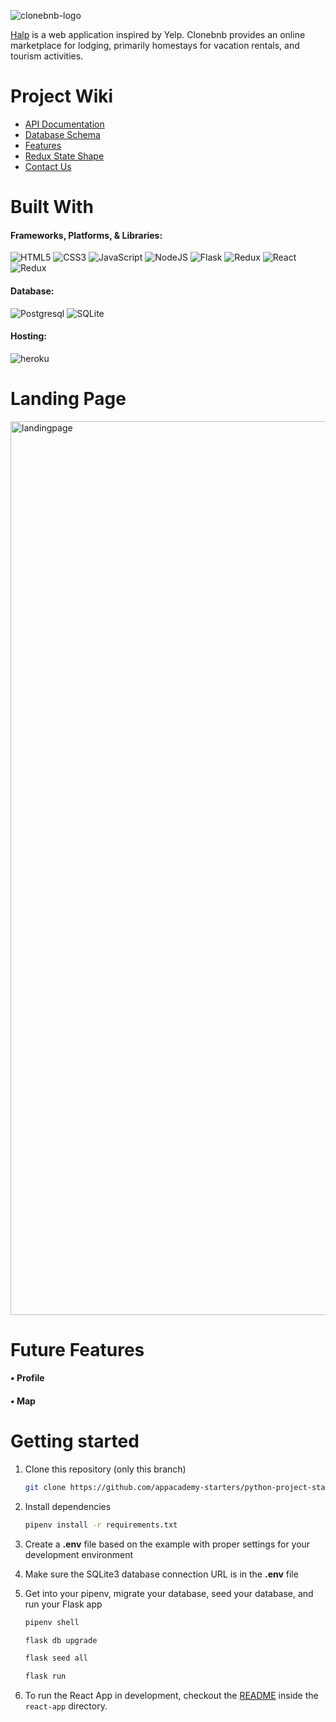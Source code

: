 ![clonebnb-logo]

[clonebnb-logo]: ./frontend/public/clonebnb.png

[Halp](https://halpimhungry.herokuapp.com/) is a web application inspired by Yelp. Clonebnb provides an online marketplace for lodging, primarily homestays for vacation rentals, and tourism activities.


# Project Wiki
* [API Documentation](https://github.com/BenjaminKHLau/Halp/wiki/API-Documentation)
* [Database Schema](https://github.com/BenjaminKHLau/Halp/wiki/Database-Schema)
* [Features]()
* [Redux State Shape]()
* [Contact Us](https://github.com/BenjaminKHLau/Halp/wiki/Contact-Us)


# Built With
#### Frameworks, Platforms, & Libraries:
![HTML5](https://img.shields.io/badge/html5-%23E34F26.svg?style=for-the-badge&logo=html5&logoColor=white)
![CSS3](https://img.shields.io/badge/css3-%231572B6.svg?style=for-the-badge&logo=css3&logoColor=white)
![JavaScript](https://img.shields.io/badge/javascript-%23323330.svg?style=for-the-badge&logo=javascript&logoColor=%23F7DF1E)
![NodeJS](https://img.shields.io/badge/node.js-6DA55F?style=for-the-badge&logo=node.js&logoColor=white)
![Flask](https://img.shields.io/badge/Flask-BDBDBD?style=for-the-badge&logo=Flask&logoColor=black)
![Redux](https://img.shields.io/badge/Python-%23F7DF1E?style=for-the-badge&logo=Python&logoColor=black)
![React](https://img.shields.io/badge/react-%2320232a.svg?style=for-the-badge&logo=react&logoColor=%2361DAFB)
![Redux](https://img.shields.io/badge/redux-%23593d88.svg?style=for-the-badge&logo=redux&logoColor=white)

#### Database:
![Postgresql](https://img.shields.io/badge/postgresql-%23316192.svg?style=for-the-badge&logo=postgresql&logoColor=white)
![SQLite](https://img.shields.io/badge/sqlite-%2307405e.svg?style=for-the-badge&logo=sqlite&logoColor=white)

#### Hosting:
![heroku](https://img.shields.io/badge/Heroku-430098?style=for-the-badge&logo=Heroku&logoColor=white)


# Landing Page

<img width="1430" alt="landingpage" src="https://user-images.githubusercontent.com/103297104/197286081-8923269b-816a-404b-8a45-1f30d31c75db.png">


# Future Features

#### • Profile
#### • Map


# Getting started
1. Clone this repository (only this branch)

   ```bash
   git clone https://github.com/appacademy-starters/python-project-starter.git
   ```

2. Install dependencies

      ```bash
      pipenv install -r requirements.txt
      ```

3. Create a **.env** file based on the example with proper settings for your
   development environment
4. Make sure the SQLite3 database connection URL is in the **.env** file

5. Get into your pipenv, migrate your database, seed your database, and run your Flask app

   ```bash
   pipenv shell
   ```

   ```bash
   flask db upgrade
   ```

   ```bash
   flask seed all
   ```

   ```bash
   flask run
   ```

6. To run the React App in development, checkout the [README](./react-app/README.md) inside the `react-app` directory.


